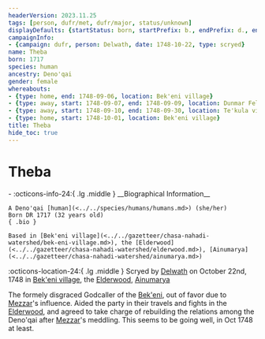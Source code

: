 ```yaml
---
headerVersion: 2023.11.25
tags: [person, dufr/met, dufr/major, status/unknown]
displayDefaults: {startStatus: born, startPrefix: b., endPrefix: d., endStatus: died}
campaignInfo:
- {campaign: dufr, person: Delwath, date: 1748-10-22, type: scryed}
name: Theba
born: 1717
species: human
ancestry: Deno'qai
gender: female
whereabouts:
- {type: home, end: 1748-09-06, location: Bek'eni village}
- {type: away, start: 1748-09-07, end: 1748-09-09, location: Dunmar Fellowship}
- {type: away, start: 1748-09-10, end: 1748-09-30, location: Te'kula village}
- {type: home, start: 1748-10-01, location: Bek'eni village}
title: Theba
hide_toc: true
---
```

# Theba
<div class="grid cards ext-narrow-margin ext-one-column" markdown>
- :octicons-info-24:{ .lg .middle } __Biographical Information__

    A Deno'qai [human](<../../species/humans/humans.md>) (she/her)  
    Born DR 1717 (32 years old)  
    { .bio }

    Based in [Bek'eni village](<../../gazetteer/chasa-nahadi-watershed/bek-eni-village.md>), the [Elderwood](<../../gazetteer/chasa-nahadi-watershed/elderwood.md>), [Ainumarya](<../../gazetteer/chasa-nahadi-watershed/ainumarya.md>)
</div>



:octicons-location-24:{ .lg .middle } Scryed by [Delwath](<../pcs/dunmar-fellowship/delwath.md>) on October 22nd, 1748 in [Bek'eni village](<../../gazetteer/chasa-nahadi-watershed/bek-eni-village.md>), the [Elderwood](<../../gazetteer/chasa-nahadi-watershed/elderwood.md>), [Ainumarya](<../../gazetteer/chasa-nahadi-watershed/ainumarya.md>)  




The formely disgraced Godcaller of the [Bek'eni](<../../groups/deno-qai/bek-eni.md>), out of favor due to [Mezzar](<../other-nonhumans/mezzar.md>)'s influence. Aided the party in their travels and fights in the [Elderwood](<../../gazetteer/chasa-nahadi-watershed/elderwood.md>), and agreed to take charge of rebuilding the relations among the Deno'qai after [Mezzar](<../other-nonhumans/mezzar.md>)'s meddling. This seems to be going well, in Oct 1748 at least. 